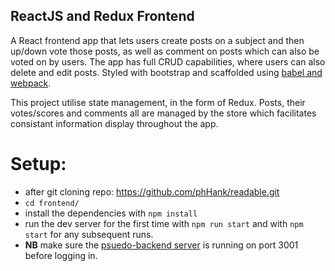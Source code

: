 ## ReactJS and Redux Frontend

A React frontend app that lets users create posts on a subject and then up/down vote those posts, as well as comment on posts which can also be voted on by users. The app has full CRUD capabilities, where users can also delete and edit posts. Styled with bootstrap and scaffolded using [babel and webpack](https://github.com/phHank/frontend.git).

This project utilise state management, in the form of Redux. Posts, their votes/scores and comments all are managed by the store which facilitates consistant information display throughout the app.

# Setup:
- after git cloning repo: https://github.com/phHank/readable.git
 - `cd frontend/`
 - install the dependencies with `npm install`
 - run the dev server for the first time with `npm run start` and with `npm start` for any subsequent runs.
 - **NB** make sure the [psuedo-backend server](https://github.com/phHank/readable/blob/master/backend/README.md) is running on port 3001 before logging in.